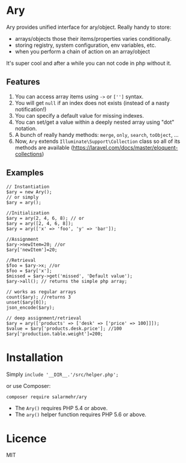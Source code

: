 Ary 
===

Ary provides unified interface for ary/object. Really handy to store:
 
 - arrays/objects those their items/properties varies conditionally.
 - storing registry, system configuration, env variables, etc.
 - when you perform a chain of action on an array/object
 
 It's super cool and after a while you can not code in php without it.

Features
---------
1. You can access array items using `->` or `['']` syntax.
2. You will get `null` if an index does not exists (instead of a nasty notification!)
3. You can specify a default value for missing indexes.
4. You can set/get a value within a deeply nested array using "dot" notation.
5. A bunch of really handy methods: `merge`, `only`, `search`, `toObject`, ... 
6. Now, `Ary` extends `Illuminate\Support\Collection` class so all of its methods are available (https://laravel.com/docs/master/eloquent-collections)

Examples
--------
~~~~~
// Instantiation
$ary = new Ary();
// or simply
$ary = ary();

//Initialization
$ary = ary(2, 4, 6, 8); // or
$ary = ary([2, 4, 6, 8]); 
$ary = ary(['x' => 'foo', 'y' => 'bar']);

//Assignment
$ary->newItem=20; //or
$ary['newItem']=20;

//Retrieval
$foo = $ary->x; //or
$foo = $ary['x'];
$missed = $ary->get('missed', 'Default value');
$ary->all(); // returns the simple php array;

// works as regular arrays
count($ary); //returns 3
unset($ary[0]); 
json_encode($ary);

// deep assignment/retrieval
$ary = ary(['products' => ['desk' => ['price' => 100]]]);
$value = $ary['products.desk.price']; //100
$ary['production.table.weight']=200; 

~~~~~~

Installation
============
Simply `include '__DIR__.'/src/helper.php';`

or use Composer:
    
    composer require salarmehr/ary
    
* The `Ary()` requires PHP 5.4 or above.
* The `ary()` helper function requires PHP 5.6 or above. 
    
Licence
=======
MIT
